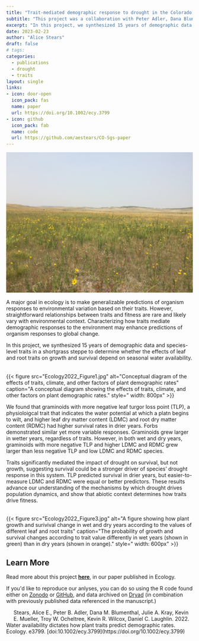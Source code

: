 ```yaml
---
title: "Trait-mediated demographic response to drought in the Colorado shortgrass steppe"
subtitle: "This project was a collaboration with Peter Adler, Dana Blumenthal, Julie Kray, Kevin Mueller, Troy Ocheltree, Kevin Wilcox, and Daniel Laughlin"
excerpt: "In this project, we synthesized 15 years of demographic data and species-level traits in a shortgrass steppe to determine whether the effects of leaf and root traits on growth and survival depend on seasonal water availability."
date: 2023-02-23
author: "Alice Stears"
draft: false
# tags:
categories:
  - publications
  - drought
  - traits
layout: single
links:
- icon: door-open
  icon_pack: fas
  name: paper
  url: https://doi.org/10.1002/ecy.3799
- icon: github
  icon_pack: fab
  name: code
  url: https://github.com/aestears/CO-Sgs-paper
---
```

<img src="shortgrass.JPG"
          alt="An image of a productive shortgrass steppe meadow"
          style=" width: 600px; align:center" />   
          
A major goal in ecology is to make generalizable predictions of organism responses to environmental variation based on their traits. However, straightforward relationships between traits and fitness are rare and likely vary with environmental context. Characterizing how traits mediate demographic responses to the environment may enhance predictions of organism responses to global change. 

In this project, we synthesized 15 years of demographic data and species-level traits in a shortgrass steppe to determine whether the effects of leaf and root traits on growth and survival depend on seasonal water availability. 

<h6 class="ttu tracked black-10 pv2 mt4 bt b--black-10"></h6>
{{< figure src="Ecology2022_Figure1.jpg" alt="Conceptual diagram of the effects of traits, climate, and other factors of plant demographic rates" caption="A conceptual diagram showing the effects of traits, climate, and other factors on plant demographic rates." 
          style=" width: 800px" >}}
          
<br>

We found that graminoids with more negative leaf turgor loss point (TLP), a physioloigcal trait that indicates the water potential at which a platn begins to wilt, and higher leaf dry matter content (LDMC) and root dry matter content (RDMC) had higher survival rates in drier years. Forbs demonstrated similar yet more variable responses. Graminoids grew larger in wetter years, regardless of traits. However, in both wet and dry years, graminoids with more negative TLP and higher LDMC and RDMC grew larger than less negative TLP and low LDMC and RDMC species. 

Traits significantly mediated the impact of drought on survival, but not growth, suggesting survival could be a stronger driver of species’ drought response in this system. TLP predicted survival in drier years, but easier-to-measure LDMC and RDMC were equal or better predictors. These results advance our understanding of the mechanisms by which drought drives population dynamics, and show that abiotic context determines how traits drive fitness. 

<h6 class="ttu tracked black-10 pv2 mt4 bt b--black-10"></h6>
{{< figure src="Ecology2022_Figure3.jpg" alt="A figure showing how plant growth and surivival change in wet and dry years according to the values of different leaf and root traits" caption="The probability of growth and survival changes according to trait value differently in wet years (shown in green) than in dry years (shown in orange)." 
          style=" width: 600px" >}}
          
<br>  


## Learn More
Read more about this project **[here](https://doi.org/10.1002/ecy.3799)**, in our paper published in Ecology. 

If you'd like to reproduce our anlyses, you can do so using the R code found either on [Zonodo](https://doi.org/10.5281/zenodo.6647755) or [GitHub](https://github.com/aestears/CO-Sgs-paper), and data archived on [Dryad](https://datadryad.org/stash/dataset/doi:10.5061/dryad.31zcrjdp5) (in combination with previously published data referenced in the manuscript.)

<script type='text/javascript' style="float: left;" src='https://d1bxh8uas1mnw7.cloudfront.net/assets/embed.js'></script>
<div data-badge-popover="right" data-badge-type="donut" style="float: left; margin:10px"  data-doi="doi.org/10.1002/ecy.3799" data-hide-no-mentions="true" class="altmetric-embed"></div>
Stears, Alice E., Peter B. Adler, Dana M. Blumenthal, Julie A. Kray, Kevin E. Mueller, Troy W. Ocheltree, Kevin R. Wilcox, Daniel C. Laughlin. 2022. Water availability dictates how plant traits predict demographic rates. Ecology. e3799. [doi:10.1002/ecy.3799](https://doi.org/10.1002/ecy.3799)

